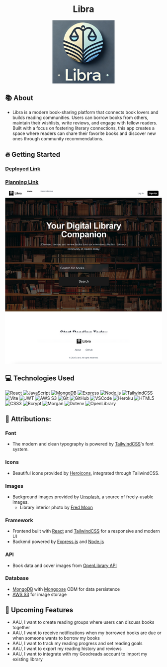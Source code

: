 <h1 align="center">Libra</h1>
<div align="center">
  <img src="frontend/src/assets/Logo.png" alt="Libra Logo" width="200"/>
</div>

## :books: About
- Libra is a modern book-sharing platform that connects book lovers and builds reading communities. Users can borrow books from others, maintain their wishlists, write reviews, and engage with fellow readers. Built with a focus on fostering literary connections, this app creates a space where readers can share their favorite books and discover new ones through community recommendations.

## :fire: Getting Started
### [Deployed Link](https://libraa-f99a652e290b.herokuapp.com/)
### [Planning Link](https://trello.com/b/sy4qDwaf/project-3)

<div align="center">
  <img src="frontend/src/assets/LandingPage.png" alt="Libra Landing Page" width="800"/>
</div>

## :computer: Technologies Used
![React](https://img.shields.io/badge/-React-05122A?style=flat&logo=react)
![JavaScript](https://img.shields.io/badge/-JavaScript-05122A?style=flat&logo=javascript)
![MongoDB](https://img.shields.io/badge/-MongoDB-05122A?style=flat&logo=mongodb)
![Express](https://img.shields.io/badge/-Express-05122A?style=flat&logo=express)
![Node.js](https://img.shields.io/badge/-Node.js-05122A?style=flat&logo=node.js)
![TailwindCSS](https://img.shields.io/badge/-TailwindCSS-05122A?style=flat&logo=tailwindcss)
![Vite](https://img.shields.io/badge/-Vite-05122A?style=flat&logo=vite)
![JWT](https://img.shields.io/badge/-JWT-05122A?style=flat&logo=jsonwebtokens)
![AWS S3](https://img.shields.io/badge/-AWS_S3-05122A?style=flat&logo=amazons3)
![Git](https://img.shields.io/badge/-Git-05122A?style=flat&logo=git)
![GitHub](https://img.shields.io/badge/-GitHub-05122A?style=flat&logo=github)
![VSCode](https://img.shields.io/badge/-VS_Code-05122A?style=flat&logo=visualstudio)
![Heroku](https://img.shields.io/badge/-Heroku-05122A?style=flat&logo=heroku)
![HTML5](https://img.shields.io/badge/-HTML5-05122A?style=flat&logo=html5)
![CSS3](https://img.shields.io/badge/-CSS3-05122A?style=flat&logo=css3)
![Bcrypt](https://img.shields.io/badge/-Bcrypt-05122A?style=flat&logo=npm)
![Morgan](https://img.shields.io/badge/-Morgan-05122A?style=flat&logo=npm)
![Dotenv](https://img.shields.io/badge/-Dotenv-05122A?style=flat&logo=npm)
![OpenLibrary](https://img.shields.io/badge/-OpenLibrary_API-05122A?style=flat&logo=openlibrary)

## :electric_plug: Attributions:
### Font
- The modern and clean typography is powered by [TailwindCSS](https://tailwindcss.com/)'s font system.

### Icons
- Beautiful icons provided by [Heroicons](https://heroicons.com/), integrated through TailwindCSS.

### Images
- Background images provided by [Unsplash](https://unsplash.com/), a source of freely-usable images.
  - Library interior photo by [Fred Moon](https://unsplash.com/photos/0rVSHQoP4_4)

### Framework
- Frontend built with [React](https://reactjs.org/) and [TailwindCSS](https://tailwindcss.com/) for a responsive and modern UI
- Backend powered by [Express.js](https://expressjs.com/) and [Node.js](https://nodejs.org/)

### API 
- Book data and cover images from [OpenLibrary API](https://openlibrary.org/developers/api)

### Database 
- [MongoDB](https://www.mongodb.com/) with [Mongoose](https://mongoosejs.com/) ODM for data persistence
- [AWS S3](https://aws.amazon.com/s3/) for image storage

## :satellite: Upcoming Features
- AAU, I want to create reading groups where users can discuss books together
- AAU, I want to receive notifications when my borrowed books are due or when someone wants to borrow my books
- AAU, I want to track my reading progress and set reading goals
- AAU, I want to export my reading history and reviews
- AAU, I want to integrate with my Goodreads account to import my existing library
